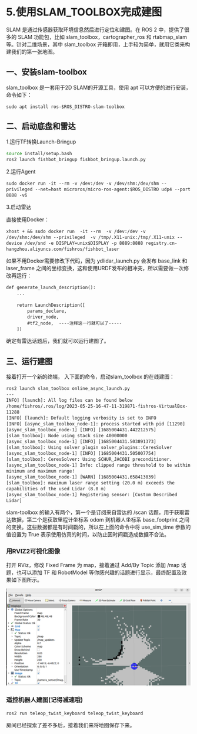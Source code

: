# 5.使用SLAM_TOOLBOX完成建图

SLAM 是通过传感器获取环境信息然后进行定位和建图。在 ROS 2 中，提供了很多的 SLAM 功能包，比如 slam_toolbox，cartographer_ros 和 rtabmap_slam 等。针对二维场景，其中 slam_toolbox 开箱即用，上手较为简单，就用它类来构建我们的第一张地图。

## 一、安装slam-toolbox

slam_toolbox 是一套用于2D SLAM的开源工具，使用 apt 可以方便的进行安装，命令如下：

```plain
sudo apt install ros-$ROS_DISTRO-slam-toolbox
```

## 二、启动底盘和雷达

1.运行TF转换Launch-Bringup

```bash
source install/setup.bash
ros2 launch fishbot_bringup fishbot_bringup.launch.py
```

2.运行Agent

```
sudo docker run -it --rm -v /dev:/dev -v /dev/shm:/dev/shm --privileged --net=host microros/micro-ros-agent:$ROS_DISTRO udp4 --port 8888 -v6
```

3.启动雷达

直接使用Docker：

```
xhost + && sudo docker run  -it --rm  -v /dev:/dev -v /dev/shm:/dev/shm --privileged  -v /tmp/.X11-unix:/tmp/.X11-unix --device /dev/snd -e DISPLAY=unix$DISPLAY -p 8889:8888 registry.cn-hangzhou.aliyuncs.com/fishros/fishbot_laser
```

如果不用Docker需要修改下代码，因为 ydlidar_launch.py 会发布 base_link 和 laser_frame 之间的坐标变换，这和使用URDF发布的相冲突，所以需要做一次修改再运行：

```
def generate_launch_description():
    ...

    return LaunchDescription([
        params_declare,
        driver_node,
        #tf2_node,  ----注释这一行就可以了-----
    ])

```

确定有雷达话题后，我们就可以运行建图了。

## 三、运行建图

接着打开一个新的终端， 入下面的命令，启动slam_toolbox 的在线建图：

```plain
ros2 launch slam_toolbox online_async_launch.py 
---
INFO] [launch]: All log files can be found below /home/fishros/.ros/log/2023-05-25-16-47-11-319871-fishros-VirtualBox-11288
[INFO] [launch]: Default logging verbosity is set to INFO
[INFO] [async_slam_toolbox_node-1]: process started with pid [11290]
[async_slam_toolbox_node-1] [INFO] [1685004431.442212575] [slam_toolbox]: Node using stack size 40000000
[async_slam_toolbox_node-1] [INFO] [1685004431.503891373] [slam_toolbox]: Using solver plugin solver_plugins::CeresSolver
[async_slam_toolbox_node-1] [INFO] [1685004431.505007754] [slam_toolbox]: CeresSolver: Using SCHUR_JACOBI preconditioner.
[async_slam_toolbox_node-1] Info: clipped range threshold to be within minimum and maximum range!
[async_slam_toolbox_node-1] [WARN] [1685004431.658413039] [slam_toolbox]: maximum laser range setting (20.0 m) exceeds the capabilities of the used Lidar (8.0 m)
[async_slam_toolbox_node-1] Registering sensor: [Custom Described Lidar]
```

slam-toolbox 的输入有两个，第一个是订阅来自雷达的 /scan 话题，用于获取雷达数据，第二个是获取里程计坐标系 odom 到机器人坐标系 base_footprint 之间的变换。这些数据都是有时间戳的，所以在上面的命令中将 use_sim_time 参数的值设置为 True 表示使用仿真的时间，以防止因时间戳造成数据不合法。

### 用RVIZ2可视化图像

打开 RViz，修改 Fixed Frame 为 map，接着通过 Add/By Topic 添加 /map 话题，也可以添加 TF 和 RobotModel 等你感兴趣的话题进行显示，最终配置及效果如下图所示。

![image-20230818151237633](5.%E4%BD%BF%E7%94%A8SLAM_TOOLBOX%E5%AE%8C%E6%88%90%E5%BB%BA%E5%9B%BE/imgs/image-20230818151237633.png)

### 遥控机器人建图(记得减速哦)

```undefined
ros2 run teleop_twist_keyboard teleop_twist_keyboard
```

房间已经探索了差不多后，接着我们来将地图保存下来。